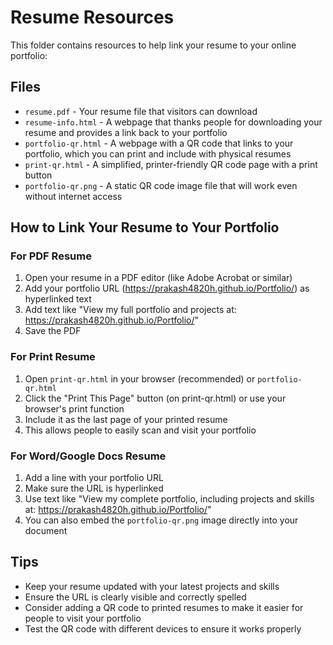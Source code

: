 # Resume Resources

This folder contains resources to help link your resume to your online portfolio:

## Files

- `resume.pdf` - Your resume file that visitors can download
- `resume-info.html` - A webpage that thanks people for downloading your resume and provides a link back to your portfolio
- `portfolio-qr.html` - A webpage with a QR code that links to your portfolio, which you can print and include with physical resumes
- `print-qr.html` - A simplified, printer-friendly QR code page with a print button
- `portfolio-qr.png` - A static QR code image file that will work even without internet access

## How to Link Your Resume to Your Portfolio

### For PDF Resume

1. Open your resume in a PDF editor (like Adobe Acrobat or similar)
2. Add your portfolio URL (https://prakash4820h.github.io/Portfolio/) as hyperlinked text
3. Add text like "View my full portfolio and projects at: https://prakash4820h.github.io/Portfolio/"
4. Save the PDF

### For Print Resume

1. Open `print-qr.html` in your browser (recommended) or `portfolio-qr.html`
2. Click the "Print This Page" button (on print-qr.html) or use your browser's print function
3. Include it as the last page of your printed resume
4. This allows people to easily scan and visit your portfolio

### For Word/Google Docs Resume

1. Add a line with your portfolio URL
2. Make sure the URL is hyperlinked
3. Use text like "View my complete portfolio, including projects and skills at: https://prakash4820h.github.io/Portfolio/"
4. You can also embed the `portfolio-qr.png` image directly into your document

## Tips

- Keep your resume updated with your latest projects and skills
- Ensure the URL is clearly visible and correctly spelled
- Consider adding a QR code to printed resumes to make it easier for people to visit your portfolio
- Test the QR code with different devices to ensure it works properly
